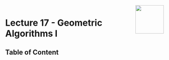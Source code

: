 <img align="right" width="90" height="90" src="https://github.com/cs-MohamedAyman/Computer-Science-Textbooks/blob/master/logos/algorithms.jpg">

# Lecture 17 - Geometric Algorithms I

## Table of Content
